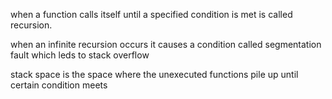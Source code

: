 when a function calls itself until a specified condition is met is called recursion.

when an infinite recursion occurs it causes a condition called segmentation fault which leds to stack overflow 

stack space is the space where the unexecuted functions pile up until certain condition meets 